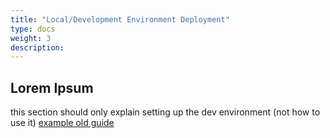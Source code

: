 ```yaml
---
title: "Local/Development Environment Deployment"
type: docs
weight: 3
description: 
---
```


## Lorem Ipsum

this section should only explain setting up the dev environment (not how to use it) [example old guide](../relevant_old_docs/environment-setup.md)
